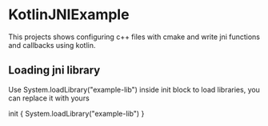 # KotlinJNIExample
This projects shows configuring c++ files with cmake and write jni functions and callbacks using kotlin.

## Loading jni library

Use System.loadLibrary("example-lib") inside init block to load libraries, you can replace it with yours

 init {
        System.loadLibrary("example-lib")
    }

